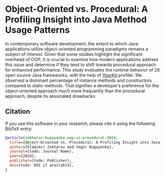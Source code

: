 # Object-Oriented vs. Procedural: A Profiling Insight into Java Method Usage Patterns

In contemporary software development, the extent to which Java applications
utilize object-oriented programming paradigms remains a subject of interest.
Given that some studies highlight the significant overhead of OOP, it is crucial
to examine how modern applications address this issue and determine if they tend
to shift towards procedural approach for enhanced performance. This study
evaluates the runtime behavior of 28 open source Java frameworks, with the help
of [YourKit](https://www.yourkit.com) profiler. We observed a dominant
percentage of instance methods and constructors compared to static methods. That
signifies a developer’s preference for the object-oriented approach much more
frequently than the procedural approach, despite its associated drawbacks.

## Citation

If you use this software in your research, please cite it using the following
BibTeX entry:

```bibtex
@article{zakharov-bugayenko-oop-vs-procedural-2024,
  title={Object-Oriented vs. Procedural: A Profiling Insight into Java Method Usage Patterns},
  author={Vladimir Zakharov and Yegor Bugayenko},
  journal={todo: Journal Name},
  year={2024},
  publisher={todo: Publisher},
  doi={todo: DOI if available},
}
